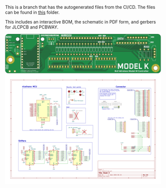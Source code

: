 This is a branch that has the autogenerated files from the CI/CD. The files can be found in [this](https://github.com/3top1a/modelk/tree/pcb-artifacts/pcb/autogen) folder.

This includes an interactive BOM, the schematic in PDF form, and gerbers for JLCPCB and PCBWAY.

![](https://raw.githubusercontent.com/3top1a/modelk/81aa5689b5bd4d57e4361e03b071b0a20400e274/pcb/autogen/top.svg)
![](https://github.com/3top1a/modelk/blob/pcb-artifacts/pcb/autogen/modelk-schematic.svg)
